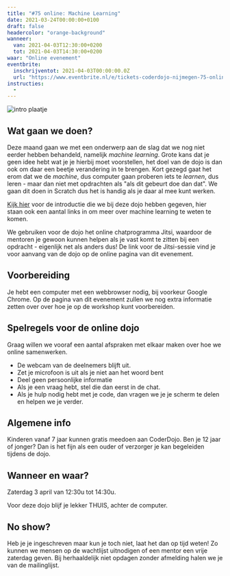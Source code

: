 ```yaml
---
title: "#75 online: Machine Learning"
date: 2021-03-24T00:00:00+0100
draft: false
headercolor: "orange-background"
wanneer: 
  van: 2021-04-03T12:30:00+0200
  tot: 2021-04-03T14:30:00+0200
waar: "Online evenement"
eventbrite:
  inschrijventot: 2021-04-03T00:00:00.0Z
  url: "https://www.eventbrite.nl/e/tickets-coderdojo-nijmegen-75-online-machine-learning-147981694231"
instructies:
  - 
---
```


![intro plaatje](https://img.evbuc.com/https%3A%2F%2Fcdn.evbuc.com%2Fimages%2F130083039%2F187233351803%2F1%2Foriginal.20210324-123804?w=480&auto=format%2Ccompress&q=75&sharp=10&rect=0%2C50%2C1600%2C800&s=cb122e594750ee44081b28c9fa9065a1)




## Wat gaan we doen?


Deze maand gaan we met een onderwerp aan de slag dat we nog niet eerder hebben behandeld, namelijk <em>machine learning</em>. Grote kans dat je geen idee hebt wat je je hierbij moet voorstellen, het doel van de dojo is dan ook om daar een beetje verandering in te brengen. Kort gezegd gaat het erom dat we de <em>machine</em>, dus computer gaan proberen iets te <em>learnen</em>, dus leren - maar dan niet met opdrachten als "als dit gebeurt doe dan dat". We gaan dit doen in Scratch dus het is handig als je daar al mee kunt werken.

[Kijk hier](https://github.com/coderdojonijmegen/hugo-coderdojo-nijmegen/blob/master/content/dojos/CD75-ML.pdf) voor de introductie die we bij deze dojo hebben gegeven, hier staan ook een aantal links in om meer over machine learning te weten te komen. 

<!--more-->



We gebruiken voor de dojo het online chatprogramma Jitsi, waardoor de mentoren je gewoon kunnen helpen als je vast komt te zitten bij een opdracht - eigenlijk net als anders dus! De link voor de Jitsi-sessie vind je voor aanvang van de dojo op de online pagina van dit evenement.

## Voorbereiding


Je hebt een computer met een webbrowser nodig, bij voorkeur Google Chrome. Op de pagina van dit evenement zullen we nog extra informatie zetten over over hoe je op de workshop kunt voorbereiden.

## Spelregels voor de online dojo


Graag willen we vooraf een aantal afspraken met elkaar maken over hoe we online samenwerken.

 - De webcam van de deelnemers blijft uit.
 - Zet je microfoon is uit als je niet aan het woord bent
 - Deel geen persoonlijke informatie
 - Als je een vraag hebt, stel die dan eerst in de chat.
 - Als je hulp nodig hebt met je code, dan vragen we je je scherm te delen en helpen we je verder.

## Algemene info


Kinderen vanaf 7 jaar kunnen gratis meedoen aan CoderDojo. Ben je 12 jaar of jonger? Dan is het fijn als een ouder of verzorger je kan begeleiden tijdens de dojo.

## Wanneer en waar?


Zaterdag 3 april van 12:30u tot 14:30u.


Voor deze dojo blijf je lekker THUIS, achter de computer.

## No show?


Heb je je ingeschreven maar kun je toch niet, laat het dan op tijd weten! Zo kunnen we mensen op de wachtlijst uitnodigen of een mentor een vrije zaterdag geven. Bij herhaaldelijk niet opdagen zonder afmelding halen we je van de mailinglijst.

